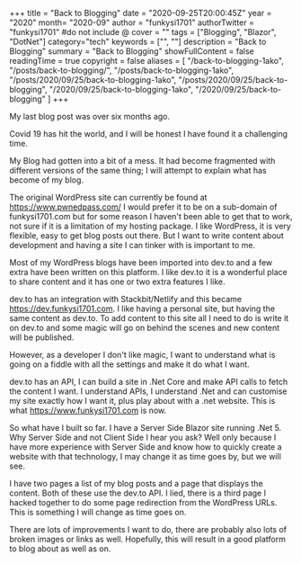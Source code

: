 +++
title = "Back to Blogging"
date = "2020-09-25T20:00:45Z"
year = "2020"
month= "2020-09"
author = "funkysi1701"
authorTwitter = "funkysi1701" #do not include @
cover = ""
tags = ["Blogging", "Blazor", "DotNet"]
category="tech"
keywords = ["", ""]
description =  "Back to Blogging"
summary = "Back to Blogging"
showFullContent = false
readingTime = true
copyright = false
aliases = [
    "/back-to-blogging-1ako",
    "/posts/back-to-blogging/",
    "/posts/back-to-blogging-1ako",
    "/posts/2020/09/25/back-to-blogging-1ako",
    "/posts/2020/09/25/back-to-blogging",
    "/2020/09/25/back-to-blogging-1ako",
    "/2020/09/25/back-to-blogging"
]
+++

My last blog post was over six months ago. 

Covid 19 has hit the world, and I will be honest I have found it a challenging time.

My Blog had gotten into a bit of a mess. It had become fragmented with different versions of the same thing; I will attempt to explain what has become of my blog.

The original WordPress site can currently be found at https://www.pwnedpass.com/ I would prefer it to be on a sub-domain of funkysi1701.com but for some reason I haven't been able to get that to work, not sure if it is a limitation of my hosting package. I like WordPress, it is very flexible, easy to get blog posts out there. But I want to write content about development and having a site I can tinker with is important to me.

Most of my WordPress blogs have been imported into dev.to and a few extra have been written on this platform. I like dev.to it is a wonderful place to share content and it has one or two extra features I like.

dev.to has an integration with Stackbit/Netlify and this became https://dev.funkysi1701.com. I like having a personal site, but having the same content as dev.to. To add content to this site all I need to do is write it on dev.to and some magic will go on behind the scenes and new content will be published.

However, as a developer I don't like magic, I want to understand what is going on a fiddle with all the settings and make it do what I want.

dev.to has an API, I can build a site in .Net Core and make API calls to fetch the content I want. I understand APIs, I understand .Net and can customise my site exactly how I want it, plus play about with a .net website. This is what https://www.funkysi1701.com is now.   

So what have I built so far. I have a Server Side Blazor site running .Net 5. Why Server Side and not Client Side I hear you ask? Well only because I have more experience with Server Side and know how to quickly create a website with that technology, I may change it as time goes by, but we will see.

I have two pages a list of my blog posts and a page that displays the content. Both of these use the dev.to API. I lied, there is a third page I hacked together to do some page redirection from the WordPress URLs. This is something I will change as time goes on. 

There are lots of improvements I want to do, there are probably also lots of broken images or links as well. Hopefully, this will result in a good platform to blog about as well as on.